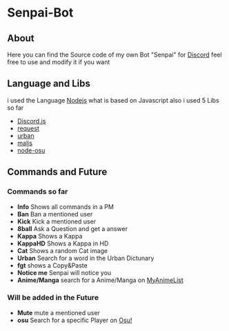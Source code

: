 # Senpai-Bot

## About
Here you can find the Source code of my own Bot "Senpai" for [Discord](https://discordapp.com/) feel free to use and modify it if you want


## Language and Libs

i used the Language [Nodejs](https://nodejs.org/en/) what is based on Javascript also i used 5 Libs so far
- [Discord.js](https://nodejs.org)
- [request](https://github.com/request/request)
- [urban](https://github.com/mvrilo/urban)
- [maljs](https://www.npmjs.com/package/maljs)
- [node-osu](https://www.npmjs.com/package/node-osu)

## Commands and Future

### Commands so far

- **Info** Shows all commands in a PM
- **Ban** Ban a mentioned user
- **Kick** Kick a mentioned user
- **8ball** Ask a Question and get a answer
- **Kappa** Shows a Kappa
- **KappaHD** Shows a Kappa in HD
- **Cat** Shows a random Cat image
- **Urban** Search for a word in the Urban Dictunary
- **fgt** shows a Copy&Paste
- **Notice me** Senpai will notice you
- **Anime/Manga** search for a Anime/Manga on [MyAnimeList](https://myanimelist.net/)

### Will be added in the Future

- **Mute** mute a mentioned user
- **osu** Search for a specific Player on [Osu!](https://osu.ppy.sh)
